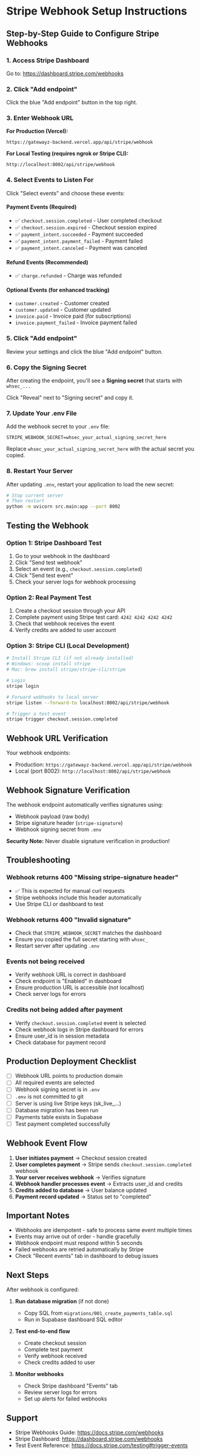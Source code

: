 # Stripe Webhook Setup Instructions

## Step-by-Step Guide to Configure Stripe Webhooks

### 1. Access Stripe Dashboard

Go to: https://dashboard.stripe.com/webhooks

### 2. Click "Add endpoint"

Click the blue "Add endpoint" button in the top right.

### 3. Enter Webhook URL

**For Production (Vercel):**
```
https://gatewayz-backend.vercel.app/api/stripe/webhook
```

**For Local Testing (requires ngrok or Stripe CLI):**
```
http://localhost:8002/api/stripe/webhook
```

### 4. Select Events to Listen For

Click "Select events" and choose these events:

#### Payment Events (Required)
- ✅ `checkout.session.completed` - User completed checkout
- ✅ `checkout.session.expired` - Checkout session expired
- ✅ `payment_intent.succeeded` - Payment succeeded
- ✅ `payment_intent.payment_failed` - Payment failed
- ✅ `payment_intent.canceled` - Payment was canceled

#### Refund Events (Recommended)
- ✅ `charge.refunded` - Charge was refunded

#### Optional Events (for enhanced tracking)
- `customer.created` - Customer created
- `customer.updated` - Customer updated
- `invoice.paid` - Invoice paid (for subscriptions)
- `invoice.payment_failed` - Invoice payment failed

### 5. Click "Add endpoint"

Review your settings and click the blue "Add endpoint" button.

### 6. Copy the Signing Secret

After creating the endpoint, you'll see a **Signing secret** that starts with `whsec_...`

Click "Reveal" next to "Signing secret" and copy it.

### 7. Update Your .env File

Add the webhook secret to your `.env` file:

```env
STRIPE_WEBHOOK_SECRET=whsec_your_actual_signing_secret_here
```

Replace `whsec_your_actual_signing_secret_here` with the actual secret you copied.

### 8. Restart Your Server

After updating `.env`, restart your application to load the new secret:

```bash
# Stop current server
# Then restart
python -m uvicorn src.main:app --port 8002
```

## Testing the Webhook

### Option 1: Stripe Dashboard Test

1. Go to your webhook in the dashboard
2. Click "Send test webhook"
3. Select an event (e.g., `checkout.session.completed`)
4. Click "Send test event"
5. Check your server logs for webhook processing

### Option 2: Real Payment Test

1. Create a checkout session through your API
2. Complete payment using Stripe test card: `4242 4242 4242 4242`
3. Check that webhook receives the event
4. Verify credits are added to user account

### Option 3: Stripe CLI (Local Development)

```bash
# Install Stripe CLI (if not already installed)
# Windows: scoop install stripe
# Mac: brew install stripe/stripe-cli/stripe

# Login
stripe login

# Forward webhooks to local server
stripe listen --forward-to localhost:8002/api/stripe/webhook

# Trigger a test event
stripe trigger checkout.session.completed
```

## Webhook URL Verification

Your webhook endpoints:
- Production: `https://gatewayz-backend.vercel.app/api/stripe/webhook`
- Local (port 8002): `http://localhost:8002/api/stripe/webhook`

## Webhook Signature Verification

The webhook endpoint automatically verifies signatures using:
- Webhook payload (raw body)
- Stripe signature header (`stripe-signature`)
- Webhook signing secret from `.env`

**Security Note:** Never disable signature verification in production!

## Troubleshooting

### Webhook returns 400 "Missing stripe-signature header"
- ✅ This is expected for manual curl requests
- Stripe webhooks include this header automatically
- Use Stripe CLI or dashboard to test

### Webhook returns 400 "Invalid signature"
- Check that `STRIPE_WEBHOOK_SECRET` matches the dashboard
- Ensure you copied the full secret starting with `whsec_`
- Restart server after updating `.env`

### Events not being received
- Verify webhook URL is correct in dashboard
- Check endpoint is "Enabled" in dashboard
- Ensure production URL is accessible (not localhost)
- Check server logs for errors

### Credits not being added after payment
- Verify `checkout.session.completed` event is selected
- Check webhook logs in Stripe dashboard for errors
- Ensure user_id is in session metadata
- Check database for payment record

## Production Deployment Checklist

- [ ] Webhook URL points to production domain
- [ ] All required events are selected
- [ ] Webhook signing secret is in `.env`
- [ ] `.env` is not committed to git
- [ ] Server is using live Stripe keys (sk_live_...)
- [ ] Database migration has been run
- [ ] Payments table exists in Supabase
- [ ] Test payment completed successfully

## Webhook Event Flow

1. **User initiates payment** → Checkout session created
2. **User completes payment** → Stripe sends `checkout.session.completed` webhook
3. **Your server receives webhook** → Verifies signature
4. **Webhook handler processes event** → Extracts user_id and credits
5. **Credits added to database** → User balance updated
6. **Payment record updated** → Status set to "completed"

## Important Notes

- Webhooks are idempotent - safe to process same event multiple times
- Events may arrive out of order - handle gracefully
- Webhook endpoint must respond within 5 seconds
- Failed webhooks are retried automatically by Stripe
- Check "Recent events" tab in dashboard to debug issues

## Next Steps

After webhook is configured:

1. **Run database migration** (if not done)
   - Copy SQL from `migrations/001_create_payments_table.sql`
   - Run in Supabase dashboard SQL editor

2. **Test end-to-end flow**
   - Create checkout session
   - Complete test payment
   - Verify webhook received
   - Check credits added to user

3. **Monitor webhooks**
   - Check Stripe dashboard "Events" tab
   - Review server logs for errors
   - Set up alerts for failed webhooks

## Support

- Stripe Webhooks Guide: https://docs.stripe.com/webhooks
- Stripe Dashboard: https://dashboard.stripe.com/webhooks
- Test Event Reference: https://docs.stripe.com/testing#trigger-events
